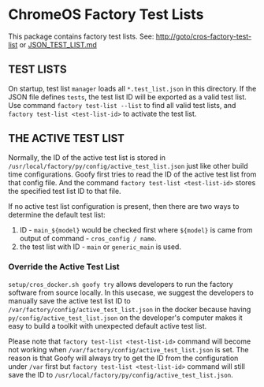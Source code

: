 <!--
 # Copyright 2017 The ChromiumOS Authors
 # Use of this source code is governed by a BSD-style license that can be
 # found in the LICENSE file.
 -->

ChromeOS Factory Test Lists
===========================
This package contains factory test lists.
See: [http://goto/cros-factory-test-list](http://goto/cros-factory-test-list)
or [JSON_TEST_LIST.md](./JSON_TEST_LIST.md)

TEST LISTS
----------
On startup, test list `manager` loads all `*.test_list.json` in this directory.
If the JSON file defines `tests`, the test list ID will be exported as a valid
test list.  Use command `factory test-list --list` to find all valid test lists,
and `factory test-list <test-list-id>` to activate the test list.

THE ACTIVE TEST LIST
--------------------
Normally, the ID of the active test list is stored in
`/usr/local/factory/py/config/active_test_list.json` just like other build time
configurations.  Goofy first tries to read the ID of the active test list
from that config file.  And the command `factory test-list <test-list-id>`
stores the specified test list ID to that file.

If no active test list configuration is present, then there are two ways to
determine the default test list:

1. ID - `main_${model}` would be checked first where `${model}` is came from
output of command - `cros_config / name`.
2. the test list with ID - `main` or `generic_main` is used.

### Override the Active Test List
`setup/cros_docker.sh goofy try` allows developers to run the factory software
from source locally.  In this usecase, we suggest the developers to manually
save the active test list ID to `/var/factory/config/active_test_list.json`
in the docker because having `py/config/active_test_list.json` on the
developer's computer makes it easy to build a toolkit with unexpected default
active test list.

Please note that `factory test-list <test-list-id>` command will become not
working when `/var/factory/config/active_test_list.json` is set.  The reason
is that Goofy will always try to get the ID from the configuration under `/var`
first but `factory test-list <test-list-id>` command will still save the
ID to `/usr/local/factory/py/config/active_test_list.json`.
